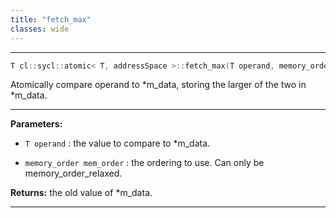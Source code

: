 ```yaml
---
title: "fetch_max"
classes: wide
---
```


---

```cpp
T cl::sycl::atomic< T, addressSpace >::fetch_max(T operand, memory_order mem_order=memory_order::relaxed)
```


Atomically compare operand to *m_data, storing the larger of the two in *m_data.


---
**Parameters:**

 - `T operand`
: the value to compare to *m_data.

 - `memory_order mem_order`
: the ordering to use. Can only be memory_order_relaxed.

**Returns:** the old value of *m_data.

---
